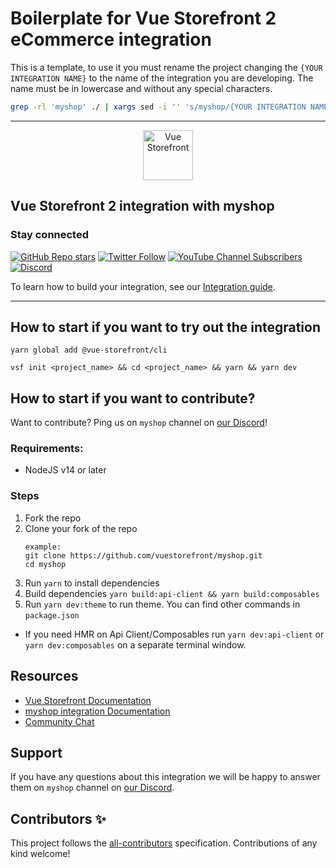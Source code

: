 # Boilerplate for Vue Storefront 2 eCommerce integration

This is a template, to use it you must rename the project changing the `{YOUR INTEGRATION NAME}` to the name of the integration you are developing. The name must be in lowercase and without any special characters.

```sh
grep -rl 'myshop' ./ | xargs sed -i '' 's/myshop/{YOUR INTEGRATION NAME}/g'
```

------

<div align="center">
  <img src="https://user-images.githubusercontent.com/1626923/137092657-fb398d20-b592-4661-a1f9-4135db0b61d5.png" alt="Vue Storefront" height="80px" />
</div>

## Vue Storefront 2 integration with myshop

### Stay connected

[![GitHub Repo stars](https://img.shields.io/github/stars/vuestorefront/vue-storefront?style=social)](https://github.com/vuestorefront/vue-storefront)
[![Twitter Follow](https://img.shields.io/twitter/follow/vuestorefront?style=social)](https://twitter.com/vuestorefront)
[![YouTube Channel Subscribers](https://img.shields.io/youtube/channel/subscribers/UCkm1F3Cglty3CE1QwKQUhhg?style=social)](https://www.youtube.com/c/VueStorefront)
[![Discord](https://img.shields.io/discord/770285988244750366?label=join%20discord&logo=Discord&logoColor=white)](https://discord.vuestorefront.io)

To learn how to build your integration, see our [Integration guide](https://docs.vuestorefront.io/v2/integrate/integration-guide.html).

------

<!-- ALL-CONTRIBUTORS-BADGE:START - Do not remove or modify this section -->
<!-- ALL-CONTRIBUTORS-BADGE:END -->

## How to start if you want to try out the integration

```
yarn global add @vue-storefront/cli
```
```
vsf init <project_name> && cd <project_name> && yarn && yarn dev
```

## How to start if you want to contribute?

Want to contribute? Ping us on `myshop` channel on [our Discord](https://discord.vuestorefront.io)!

### Requirements:
- NodeJS v14 or later

### Steps
1. Fork the repo
2. Clone your fork of the repo
    ```
    example:
    git clone https://github.com/vuestorefront/myshop.git
    cd myshop
    ```
3. Run `yarn` to install dependencies
4. Build dependencies `yarn build:api-client && yarn build:composables`
5. Run `yarn dev:theme` to run theme. You can find other commands in `package.json`

- If you need HMR on Api Client/Composables run `yarn dev:api-client` or `yarn dev:composables` on a separate terminal window.

## Resources

- [Vue Storefront Documentation](https://docs.vuestorefront.io/v2/)
- [myshop integration Documentation](https://docs.vuestorefront.io/myshop)
- [Community Chat](https://discord.vuestorefront.io)

## Support

If you have any questions about this integration we will be happy to answer them on `myshop` channel on [our Discord](discord.vuestorefront.io).

## Contributors ✨

<!-- ALL-CONTRIBUTORS-LIST:START - Do not remove or modify this section -->

<!-- ALL-CONTRIBUTORS-LIST:END -->

This project follows the [all-contributors](https://github.com/all-contributors/all-contributors) specification. Contributions of any kind welcome!
